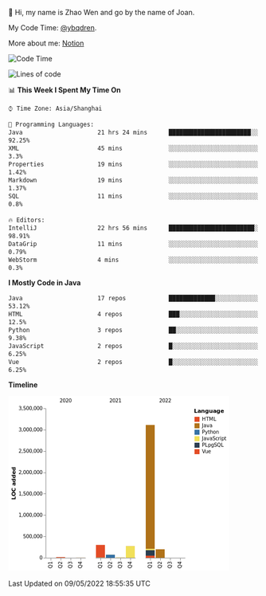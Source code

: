 :wave: Hi, my name is Zhao Wen and go by the name of Joan.

My Code Time: [@ybqdren](https://wakatime.com/@ybqdren).

More about me: [Notion](https://ybqdren.notion.site/ybqdren/Wen-Zhao-Java-03c1dd267cf5427c908cc5a01541717e)


<!--START_SECTION:waka-->
![Code Time](http://img.shields.io/badge/Code%20Time-0-blue)

![Lines of code](https://img.shields.io/badge/From%20Hello%20World%20I%27ve%20Written-4%20Million%20lines%20of%20code-blue)

📊 **This Week I Spent My Time On** 

```text
⌚︎ Time Zone: Asia/Shanghai

💬 Programming Languages: 
Java                     21 hrs 24 mins      ███████████████████████░░   92.25% 
XML                      45 mins             ░░░░░░░░░░░░░░░░░░░░░░░░░   3.3% 
Properties               19 mins             ░░░░░░░░░░░░░░░░░░░░░░░░░   1.42% 
Markdown                 19 mins             ░░░░░░░░░░░░░░░░░░░░░░░░░   1.37% 
SQL                      11 mins             ░░░░░░░░░░░░░░░░░░░░░░░░░   0.8%

🔥 Editors: 
IntelliJ                 22 hrs 56 mins      ████████████████████████░   98.91% 
DataGrip                 11 mins             ░░░░░░░░░░░░░░░░░░░░░░░░░   0.79% 
WebStorm                 4 mins              ░░░░░░░░░░░░░░░░░░░░░░░░░   0.3%

```

**I Mostly Code in Java** 

```text
Java                     17 repos            █████████████░░░░░░░░░░░░   53.12% 
HTML                     4 repos             ███░░░░░░░░░░░░░░░░░░░░░░   12.5% 
Python                   3 repos             ██░░░░░░░░░░░░░░░░░░░░░░░   9.38% 
JavaScript               2 repos             █░░░░░░░░░░░░░░░░░░░░░░░░   6.25% 
Vue                      2 repos             █░░░░░░░░░░░░░░░░░░░░░░░░   6.25%

```


**Timeline**

![Chart not found](https://raw.githubusercontent.com/ybqdren/ybqdren/main/charts/bar_graph.png) 


 Last Updated on 09/05/2022 18:55:35 UTC
<!--END_SECTION:waka-->

